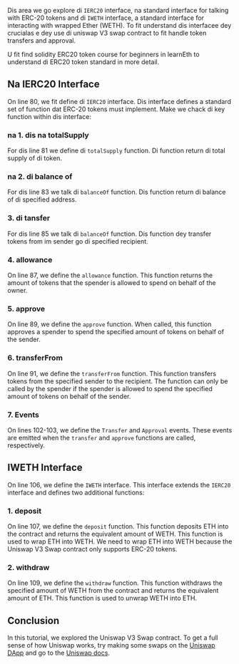 Dis area we go explore di `IERC20` interface, na standard interface for talking with ERC-20 tokens and di `IWETH` interface, a standard interface for interacting with wrapped Ether (WETH). To fit understand dis interfacee dey crucialas e dey use di uniswap V3 swap contract to fit handle token transfers and approval.

U fit find solidity ERC20 token course for beginners in learnEth to understand di ERC20 token standard in more detail.

## Na IERC20 Interface

On line 80, we fit define di `IERC20` interface. Dis interface defines a standard set of function dat ERC-20 tokens must implement. Make we chack di key function within dis interface:

### na 1. dis na totalSupply

For dis line 81 we define di `totalSupply` function. Di function return di total supply of di token.

### na 2. di balance of

For dis line 83 we talk di `balanceOf` function. Dis function return di balance of di specified address.

### 3. di tansfer

For dis line 85 we talk di `balanceOf` function. Dis function dey transfer tokens from im sender go di specified recipient.

### 4. allowance

On line 87, we define the `allowance` function. This function returns the amount of tokens that the spender is allowed to spend on behalf of the owner.

### 5. approve

On line 89, we define the `approve` function. When called, this function approves a spender to spend the specified amount of tokens on behalf of the sender.

### 6. transferFrom

On line 91, we define the `transferFrom` function. This function transfers tokens from the specified sender to the recipient. The function can only be called by the spender if the spender is allowed to spend the specified amount of tokens on behalf of the sender.

### 7. Events

On lines 102-103, we define the `Transfer` and `Approval` events. These events are emitted when the `transfer` and `approve` functions are called, respectively.

## IWETH Interface

On line 106, we define the `IWETH` interface. This interface extends the `IERC20` interface and defines two additional functions:

### 1. deposit

On line 107, we define the `deposit` function. This function deposits ETH into the contract and returns the equivalent amount of WETH. This function is used to wrap ETH into WETH.
We need to wrap ETH into WETH because the Uniswap V3 Swap contract only supports ERC-20 tokens.

### 2. withdraw

On line 109, we define the `withdraw` function. This function withdraws the specified amount of WETH from the contract and returns the equivalent amount of ETH. This function is used to unwrap WETH into ETH.

## Conclusion

In this tutorial, we explored the Uniswap V3 Swap contract.  To get a full sense of how Uniswap works, try making some swaps on the <a href="https://app.uniswap.org/" target="_blank">Uniswap DApp</a> and go to the <a href="https://docs.uniswap.org/" target="_blank">Uniswap docs</a>.
